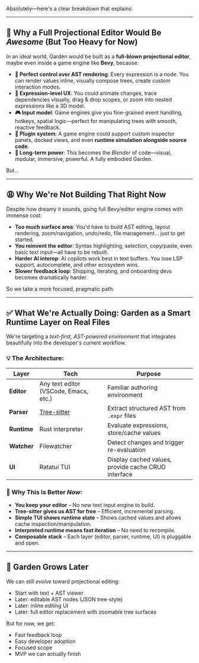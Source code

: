 Absolutely—here's a clear breakdown that explains:

---

## 🌱 Why a Full Projectional Editor Would Be *Awesome* (But Too Heavy for Now)

In an ideal world, Garden would be built as a **full-blown projectional editor**, maybe even inside a game engine like **Bevy**, because:

- **🧠 Perfect control over AST rendering**: Every expression is a node. You can render values inline, visually compose trees, create custom interaction modes.
- **🌳 Expression-level UX**: You could animate changes, trace dependencies visually, drag & drop scopes, or zoom into nested expressions like a 3D model.
- **🎮 Input model**: Game engines give you fine-grained event handling, hotkeys, spatial logic—perfect for manipulating trees with smooth, reactive feedback.
- **🧩 Plugin system**: A game engine could support custom inspector panels, docked views, and even **runtime simulation alongside source code**.
- **🚀 Long-term power**: This becomes the *Blender* of code—visual, modular, immersive, powerful. A fully embodied Garden.

But...

---

## 😩 Why We're Not Building That Right Now

Despite how dreamy it sounds, going full Bevy/editor engine comes with immense cost:

- **Too much surface area**: You'd have to build AST editing, layout rendering, zoom/navigation, undo/redo, file management... just to get started.
- **You reinvent the editor**: Syntax highlighting, selection, copy/paste, even basic text input—all have to be rebuilt.
- **Harder AI interop**: AI copilots work best in text buffers. You lose LSP support, autocomplete, and other ecosystem wins.
- **Slower feedback loop**: Shipping, iterating, and onboarding devs becomes dramatically harder.

So we take a more focused, pragmatic path:

---

## ✅ What We're Actually Doing: Garden as a Smart Runtime Layer on Real Files

We're targeting a *text-first, AST-powered environment* that integrates beautifully into the developer's current workflow.

### 💡 The Architecture:

| Layer | Tech | Purpose |
|-------|------|---------|
| **Editor** | Any text editor (VSCode, Emacs, etc.) | Familiar authoring environment |
| **Parser** | [Tree-sitter](https://tree-sitter.github.io/) | Extract structured AST from `.expr` files |
| **Runtime** | Rust interpreter | Evaluate expressions, store/cache values |
| **Watcher** | Filewatcher | Detect changes and trigger re-evaluation |
| **UI** | Ratatui TUI | Display cached values, provide cache CRUD interface |

### 🚀 Why This Is Better *Now*:

- **You keep your editor** – No new text input engine to build.
- **Tree-sitter gives us AST for free** – Efficient, incremental parsing.
- **Simple TUI shows runtime state** – Shows cached values and allows cache inspection/manipulation.
- **Interpreted runtime means fast iteration** – No need to recompile.
- **Composable stack** – Each layer (editor, parser, runtime, UI) is pluggable and open.

---

## 🌱 Garden Grows Later

We can still *evolve* toward projectional editing:

- Start with text + AST viewer
- Later: editable AST nodes (JSON tree-style)
- Later: inline editing UI
- Later: full editor replacement with zoomable tree surfaces

But for now, we get:
- Fast feedback loop
- Easy developer adoption
- Focused scope
- MVP we can actually finish